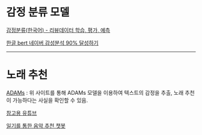 # 감정 분류 모델

[감정분류(한국어) - 리뷰데이터 학습, 평가, 예측](https://wonhwa.tistory.com/35)

[한글 bert 네이버 감성분석 90% 달성하기](https://github.com/kimwoonggon/publicservant_AI/blob/master/2_(Hugging%2B%ED%95%9C%EA%B8%80BERT)%EB%84%A4%EC%9D%B4%EB%B2%84%20%EA%B0%90%EC%84%B1%EB%B6%84%EC%84%9D%2090%25%20%EB%8B%AC%EC%84%B1%ED%95%98%EA%B8%B0.ipynb)

---

# 노래 추천
[ADAMs](https://github.com/Do-ho/MusicCloud) : 위 사이트를 통해 ADAMs 모델을 이용하여 텍스트의 감정을 추출, 노래 추천이 가능하다는 사실을 확인할 수 있음.

[참고용 유튜브](https://www.youtube.com/watch?app=desktop&v=dlfsyeSA44Q)

[일기를 통한 음악 추천 챗봇](https://github.com/yb8350/OnrestChatbot)
